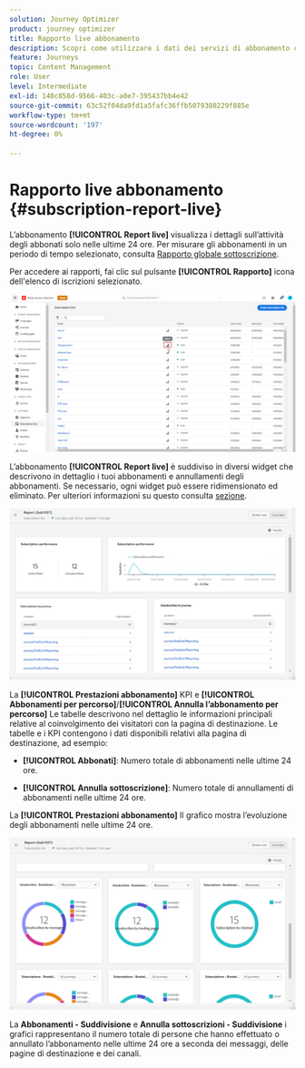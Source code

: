 ```yaml
---
solution: Journey Optimizer
product: journey optimizer
title: Rapporto live abbonamento
description: Scopri come utilizzare i dati dei servizi di abbonamento con il rapporto in tempo reale Iscrizione
feature: Journeys
topic: Content Management
role: User
level: Intermediate
exl-id: 140c858d-9566-403c-a0e7-395437bb4e42
source-git-commit: 63c52f04da9fd1a5fafc36ffb5079380229f885e
workflow-type: tm+mt
source-wordcount: '197'
ht-degree: 0%

---
```


# Rapporto live abbonamento {#subscription-report-live}

L’abbonamento **[!UICONTROL Report live]** visualizza i dettagli sull’attività degli abbonati solo nelle ultime 24 ore. Per misurare gli abbonamenti in un periodo di tempo selezionato, consulta [Rapporto globale sottoscrizione](subscription-report-global.md).

Per accedere ai rapporti, fai clic sul pulsante **[!UICONTROL Rapporto]** icona dell&#39;elenco di iscrizioni selezionato.

![](assets/subscription_report_7.png)

L’abbonamento **[!UICONTROL Report live]** è suddiviso in diversi widget che descrivono in dettaglio i tuoi abbonamenti e annullamenti degli abbonamenti. Se necessario, ogni widget può essere ridimensionato ed eliminato. Per ulteriori informazioni su questo consulta [sezione](live-report.md).

![](assets/subscription_report_3.png)

La **[!UICONTROL Prestazioni abbonamento]** KPI e **[!UICONTROL Abbonamenti per percorso]**/**[!UICONTROL Annulla l’abbonamento per percorso]** Le tabelle descrivono nel dettaglio le informazioni principali relative al coinvolgimento dei visitatori con la pagina di destinazione. Le tabelle e i KPI contengono i dati disponibili relativi alla pagina di destinazione, ad esempio:

* **[!UICONTROL Abbonati]**: Numero totale di abbonamenti nelle ultime 24 ore.

* **[!UICONTROL Annulla sottoscrizione]**: Numero totale di annullamenti di abbonamenti nelle ultime 24 ore.

La **[!UICONTROL Prestazioni abbonamento]** Il grafico mostra l’evoluzione degli abbonamenti nelle ultime 24 ore.

![](assets/subscription_report_4.png)

La **Abbonamenti - Suddivisione** e **Annulla sottoscrizioni - Suddivisione** i grafici rappresentano il numero totale di persone che hanno effettuato o annullato l’abbonamento nelle ultime 24 ore a seconda dei messaggi, delle pagine di destinazione e dei canali.
